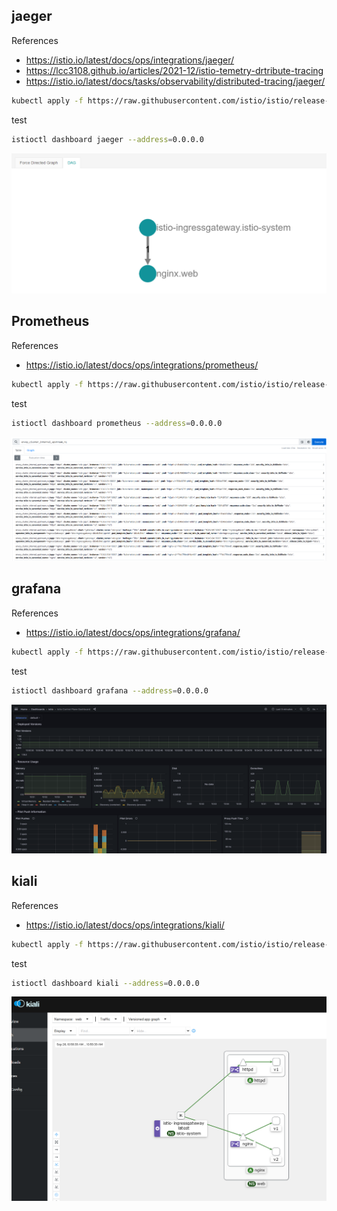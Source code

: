 ## jaeger
References
- https://istio.io/latest/docs/ops/integrations/jaeger/
- https://lcc3108.github.io/articles/2021-12/istio-temetry-drtribute-tracing
- https://istio.io/latest/docs/tasks/observability/distributed-tracing/jaeger/

```bash
kubectl apply -f https://raw.githubusercontent.com/istio/istio/release-1.19/samples/addons/jaeger.yaml
```

test
```bash
istioctl dashboard jaeger --address=0.0.0.0
```

![Alt text](image.png)


## Prometheus
References
- https://istio.io/latest/docs/ops/integrations/prometheus/

```bash
kubectl apply -f https://raw.githubusercontent.com/istio/istio/release-1.19/samples/addons/prometheus.yaml
```

test
```bash
istioctl dashboard prometheus --address=0.0.0.0
```
![Alt text](image-1.png)

## grafana
References
- https://istio.io/latest/docs/ops/integrations/grafana/

```bash
kubectl apply -f https://raw.githubusercontent.com/istio/istio/release-1.19/samples/addons/grafana.yaml
```
test
```bash
istioctl dashboard grafana --address=0.0.0.0
```
![Alt text](image-2.png)

## kiali
References
- https://istio.io/latest/docs/ops/integrations/kiali/

```bash
kubectl apply -f https://raw.githubusercontent.com/istio/istio/release-1.19/samples/addons/kiali.yaml
```
test
```bash
istioctl dashboard kiali --address=0.0.0.0
```

![Alt text](image-3.png)
